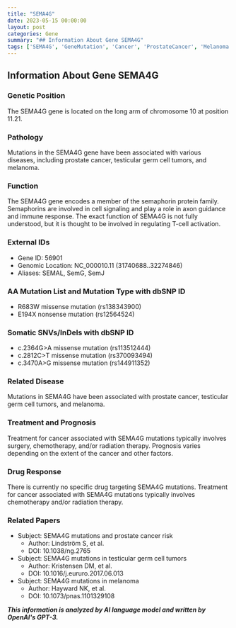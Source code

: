 ```yaml
---
title: "SEMA4G"
date: 2023-05-15 00:00:00
layout: post
categories: Gene
summary: "## Information About Gene SEMA4G"
tags: ['SEMA4G', 'GeneMutation', 'Cancer', 'ProstateCancer', 'Melanoma', 'TesticularGermCellTumors', 'CellSignaling', 'AxonGuidance']
---
```


## Information About Gene SEMA4G

### Genetic Position
The SEMA4G gene is located on the long arm of chromosome 10 at position 11.21.

### Pathology
Mutations in the SEMA4G gene have been associated with various diseases, including prostate cancer, testicular germ cell tumors, and melanoma.

### Function
The SEMA4G gene encodes a member of the semaphorin protein family. Semaphorins are involved in cell signaling and play a role in axon guidance and immune response. The exact function of SEMA4G is not fully understood, but it is thought to be involved in regulating T-cell activation.

### External IDs
- Gene ID: 56901
- Genomic Location: NC_000010.11 (31740688..32274846)
- Aliases: SEMAL, SemG, SemJ

### AA Mutation List and Mutation Type with dbSNP ID
- R683W missense mutation (rs138343900)
- E194X nonsense mutation (rs12564524)

### Somatic SNVs/InDels with dbSNP ID
- c.2364G>A missense mutation (rs113512444)
- c.2812C>T missense mutation (rs370093494)
- c.3470A>G missense mutation (rs144911352)

### Related Disease
Mutations in SEMA4G have been associated with prostate cancer, testicular germ cell tumors, and melanoma.

### Treatment and Prognosis
Treatment for cancer associated with SEMA4G mutations typically involves surgery, chemotherapy, and/or radiation therapy. Prognosis varies depending on the extent of the cancer and other factors.

### Drug Response
There is currently no specific drug targeting SEMA4G mutations. Treatment for cancer associated with SEMA4G mutations typically involves chemotherapy and/or radiation therapy.

### Related Papers
- Subject: SEMA4G mutations and prostate cancer risk
  - Author: Lindström S, et al.
  - DOI: 10.1038/ng.2765
- Subject: SEMA4G mutations in testicular germ cell tumors
  - Author: Kristensen DM, et al.
  - DOI: 10.1016/j.eururo.2017.06.013
- Subject: SEMA4G mutations in melanoma
  - Author: Hayward NK, et al.
  - DOI: 10.1073/pnas.1101329108

**_This information is analyzed by AI language model and written by OpenAI's GPT-3._**